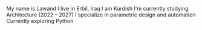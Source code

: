 My name is Lawand
I live in Erbil, Iraq
I am Kurdish
I'm currently studying Architecture (2022 - 2027)
I specialize in parametric design and automation
Currently exploring Python
